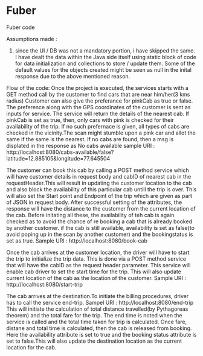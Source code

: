 # Fuber
Fuber code

Assumptions made :
1. since the UI / DB was not a mandatory portion, i have skipped the same. I have dealt the data within the Java side itself using static block of code for data initialization and collections to store / update them.
Some of the default values for the objects created might be seen as null in the inital response due to the above mentioned reason.

Flow of the code:
Once the project is executed, the services starts with a GET method call by the customer to find cars that are near him/her(3 kms radius)
Customer can also give the preferance for pinkCab as true or false. The preference along with the GPS coordinates of the customer is sent as inputs for service. The service will return the details of the nearest cab. If pinkCab is set as true, then, only cars with pink is checked for their availability of the trip. If no such prefernace is given, all types of cabs are checked in the vicinity.The scan might stumble upon a pink car and allot the same if the same is the nearest. If no cabs are found, then a msg is displated in the response as No cabs available
sample URI :
http://localhost:8080/cabs-available/false?latitude=12.885105&longitude=77.645504

The customer can book this cab by calling a POST method service which will have customer details in request body and cabID of nearest cab in the requestHeader.This will result in updating the customer location to the cab and also block the availability of this particular cab untill the trip is over. This will also set the Start point and Endpoint of the trip which are given as part of JSON in request body. After successful setting of the attributes, the response will have the distance to the customer from the current location of the cab.
Before initating all these, the availability of teh cab is again checked as to avoid the chance of re booking a cab that is already booked by another customer. if the cab is still available, availability is set as false(to avoid poping up in the scan by another customer) and  the bookingstatus is set as true. 
Sample URI : http://localhost:8080/book-cab

Once the cab arrives at the customer location, the driver will have to start the trip to initialize the trip data. This is done via a POST method service that will have the cabID as the request header parameter. This service will enable cab driver to set the start time for the trip. This will also update current location of the cab as the location of the customer.
Sample URI : http://localhost:8080/start-trip

The cab arrives at the destination.To initiate the billing procedures, driver has to call the service end-trip.
Sampel URI : http://localhost:8080/end-trip
 This will  initiate the calculation of total distance travelled(by Pythagoreas theorem) and the total fare for the trip. The end time is noted  when the service is called and the total time taken for trip is calculated. Once fare, distane and total time is calculated, then the cab is released from booking. Here the availability attribute is set to true and the booking status attribute is set to false.This will also update the destination location as the current location for the cab.

